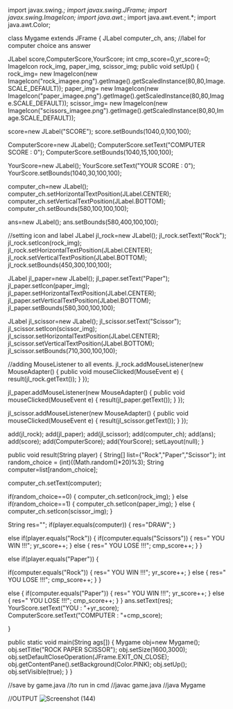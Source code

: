 import javax.swing.*;
import javax.swing.JFrame;
import javax.swing.ImageIcon;
import java.awt.*;
import java.awt.event.*;
import java.awt.Color;


class Mygame extends JFrame
{
  JLabel computer_ch, ans; //label for computer choice ans answer
  
  JLabel score,ComputerScore,YourScore;
  int cmp_score=0,yr_score=0;
  ImageIcon rock_img, paper_img, scissor_img;
  public void setUp()
  {
   rock_img= new ImageIcon(new ImageIcon("rock_imagee.png").getImage().getScaledInstance(80,80,Image.SCALE_DEFAULT));
   paper_img= new ImageIcon(new ImageIcon("paper_imagee.png").getImage().getScaledInstance(80,80,Image.SCALE_DEFAULT));
   scissor_img= new ImageIcon(new ImageIcon("scissors_imagee.png").getImage().getScaledInstance(80,80,Image.SCALE_DEFAULT));
  
   score=new JLabel("SCORE");
   score.setBounds(1040,0,100,100);
  
   ComputerScore=new JLabel();
   ComputerScore.setText("COMPUTER SCORE : 0");
   ComputerScore.setBounds(1040,15,100,100);
   
   YourScore=new JLabel();
   YourScore.setText("YOUR SCORE : 0");
   YourScore.setBounds(1040,30,100,100);
   

   
   computer_ch=new JLabel();
   computer_ch.setHorizontalTextPosition(JLabel.CENTER);
   computer_ch.setVerticalTextPosition(JLabel.BOTTOM);
   computer_ch.setBounds(580,100,100,100);
   
   ans=new JLabel();
   ans.setBounds(580,400,100,100);

   //setting icon and label
   JLabel jl_rock=new JLabel();
   jl_rock.setText("Rock");
   jl_rock.setIcon(rock_img);
   jl_rock.setHorizontalTextPosition(JLabel.CENTER);
   jl_rock.setVerticalTextPosition(JLabel.BOTTOM);
   jl_rock.setBounds(450,300,100,100);
   
   JLabel jl_paper=new JLabel();
   jl_paper.setText("Paper");
   jl_paper.setIcon(paper_img);
   jl_paper.setHorizontalTextPosition(JLabel.CENTER);
   jl_paper.setVerticalTextPosition(JLabel.BOTTOM);
   jl_paper.setBounds(580,300,100,100);
   
   JLabel jl_scissor=new JLabel();
   jl_scissor.setText("Scissor");
   jl_scissor.setIcon(scissor_img);
   jl_scissor.setHorizontalTextPosition(JLabel.CENTER);
   jl_scissor.setVerticalTextPosition(JLabel.BOTTOM);
   jl_scissor.setBounds(710,300,100,100);

   //adding MouseListener to all events.
   jl_rock.addMouseListener(new MouseAdapter()
   {
     public void mouseClicked(MouseEvent e)
     {
       result(jl_rock.getText());
     }
   });
   
   jl_paper.addMouseListener(new MouseAdapter()
   {
     public void mouseClicked(MouseEvent e)
     {
       result(jl_paper.getText());
     }
   });
   
   jl_scissor.addMouseListener(new MouseAdapter()
   {
     public void mouseClicked(MouseEvent e)
     {
       result(jl_scissor.getText());
     }
   });


   add(jl_rock);
   add(jl_paper);
   add(jl_scissor);
   add(computer_ch);
   add(ans);
   add(score);
   add(ComputerScore);
   add(YourScore);
   setLayout(null);
  }

  
  public void result(String player)
  {
   String[] list={"Rock","Paper","Scissor"};
   int random_choice = (int)((Math.random()*20)%3);
   String computer=list[random_choice];

   computer_ch.setText(computer);

   if(random_choice==0)
   {
    computer_ch.setIcon(rock_img);
   }
   else if(random_choice==1)
   {
    computer_ch.setIcon(paper_img);
   }
   else
   {
    computer_ch.setIcon(scissor_img);
   }

 String res="";
 if(player.equals(computer))
 {
  res="DRAW";
 }

 else if(player.equals("Rock"))
 {
  if(computer.equals("Scissors"))
   {
    res=" YOU WIN !!!";
    yr_score++;
   }
  else
   {
    res=" YOU LOSE !!!";
    cmp_score++;
   }
 }

 else if(player.equals("Paper"))
 {
  
  if(computer.equals("Rock"))
   {
    res=" YOU WIN !!!";
    yr_score++;
   }
  else
   {
    res=" YOU LOSE !!!";
    cmp_score++;
   }
 }

else
{
    if(computer.equals("Paper"))
   {
    res=" YOU WIN !!!";
    yr_score++;
   }
  else
   {
    res=" YOU LOSE !!!";
    cmp_score++;
   }
 }
 ans.setText(res);
 YourScore.setText("YOU : "+yr_score);
 ComputerScore.setText("COMPUTER : "+cmp_score);

}

  public static void main(String ags[])
  {
    Mygame obj=new Mygame();
    obj.setTitle("ROCK PAPER SCISSOR");
    obj.setSize(1600,3000);
    obj.setDefaultCloseOperation(JFrame.EXIT_ON_CLOSE);
    obj.getContentPane().setBackground(Color.PINK);
    obj.setUp();
    obj.setVisible(true);
  }
}

//save by game.java
//to run in cmd
//javac game.java
//java Mygame

//OUTPUT
![Screenshot (144)](https://user-images.githubusercontent.com/102410514/193471700-99015994-2b57-476a-aa4d-670f0aa06f6f.png)


